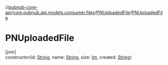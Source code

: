 //[pubnub-core-api](../../../index.md)/[com.pubnub.api.models.consumer.files](../index.md)/[PNUploadedFile](index.md)/[PNUploadedFile](-p-n-uploaded-file.md)

# PNUploadedFile

[jvm]\
constructor(id: [String](https://kotlinlang.org/api/latest/jvm/stdlib/kotlin/-string/index.html), name: [String](https://kotlinlang.org/api/latest/jvm/stdlib/kotlin/-string/index.html), size: [Int](https://kotlinlang.org/api/latest/jvm/stdlib/kotlin/-int/index.html), created: [String](https://kotlinlang.org/api/latest/jvm/stdlib/kotlin/-string/index.html))
